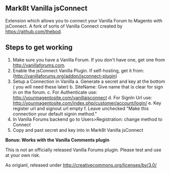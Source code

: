 Mark8t Vanilla jsConnect
------
Extension which allows you to connect your Vanilla Forum to Magento with jsConnect.
A fork of sorts of Vanilla Connect created by https://github.com/thebod.

Steps to get working
------
1. Make sure you have a Vanilla Forum. If you don't have one, get one from  http://vanillaforums.com.
2. Enable the jsConnect Vanilla Plugin. If self-hosting, get it from: (http://vanillaforums.org/addon/jsconnect-plugin)
3. Setup a Connection in Vanilla
	a. Generate a secret and key at the bottom ( you will need these later)
	b. SiteName: Give name that is clear for sign in on the forum.
	c. For Authenticate use: http://yourmagentosite.com/vanillajsconnect
	d. For SignIn Url use: http://yourmagentosite.com/index.php/customer/account/login/
	e. Key register url and signout url empty
	f. Leave unchecked "Make this connection your default signin method."
4. In Vanilla Forums backend go to Users>Registration: change method to Connect
5. Copy and past secret and key into in Mark8t Vanilla jsConnect 

**Bonus: Works with the Vanilla Comments plugin**

This is not an officially released Vanilla Forums plugin. Please test and use at your own risk.

As origianl, released under http://creativecommons.org/licenses/by/3.0/
